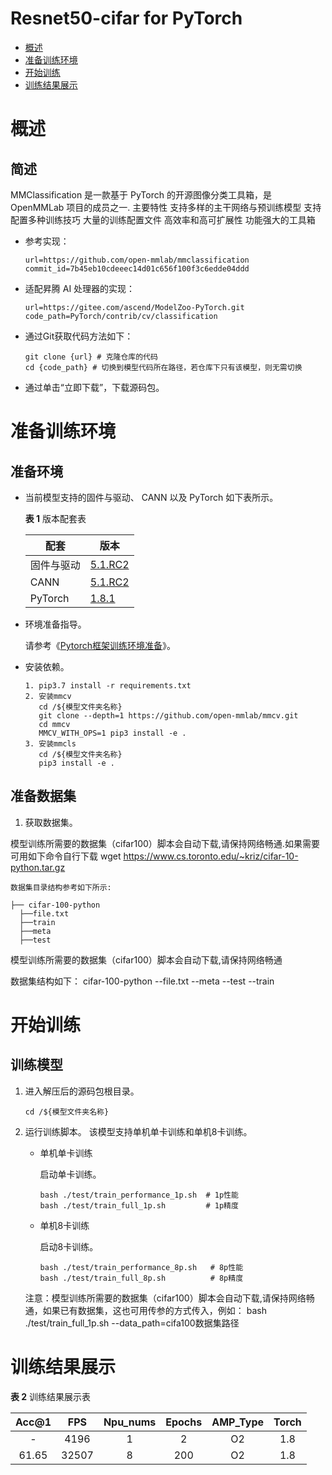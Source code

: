 # Resnet50-cifar for PyTorch

-   [概述](概述.md)
-   [准备训练环境](准备训练环境.md)
-   [开始训练](开始训练.md)
-   [训练结果展示](训练结果展示.md)



# 概述

## 简述

MMClassification 是一款基于 PyTorch 的开源图像分类工具箱，是 OpenMMLab 项目的成员之一.
    主要特性
        支持多样的主干网络与预训练模型
        支持配置多种训练技巧
        大量的训练配置文件
        高效率和高可扩展性
        功能强大的工具箱

- 参考实现：

  ```
  url=https://github.com/open-mmlab/mmclassification
  commit_id=7b45eb10cdeeec14d01c656f100f3c6edde04ddd
  ```

- 适配昇腾 AI 处理器的实现：

  ```
  url=https://gitee.com/ascend/ModelZoo-PyTorch.git
  code_path=PyTorch/contrib/cv/classification
  ```
  
- 通过Git获取代码方法如下：

  ```
  git clone {url} # 克隆仓库的代码
  cd {code_path} # 切换到模型代码所在路径，若仓库下只有该模型，则无需切换
  ```
  
- 通过单击“立即下载”，下载源码包。

# 准备训练环境

## 准备环境

- 当前模型支持的固件与驱动、 CANN 以及 PyTorch 如下表所示。

  **表 1**  版本配套表

  | 配套       | 版本                                                         |
  | ---------- | ------------------------------------------------------------ |
  | 固件与驱动 | [5.1.RC2](https://www.hiascend.com/hardware/firmware-drivers?tag=commercial) |
  | CANN       | [5.1.RC2](https://www.hiascend.com/software/cann/commercial?version=5.1.RC2) |
  | PyTorch    | [1.8.1](https://gitee.com/ascend/pytorch/tree/master/) |

- 环境准备指导。

  请参考《[Pytorch框架训练环境准备](https://www.hiascend.com/document/detail/zh/ModelZoo/pytorchframework/ptes)》。
  
- 安装依赖。
  ```
  1. pip3.7 install -r requirements.txt
  2. 安装mmcv
     cd /${模型文件夹名称}
     git clone --depth=1 https://github.com/open-mmlab/mmcv.git
     cd mmcv
     MMCV_WITH_OPS=1 pip3 install -e .
  3. 安装mmcls
     cd /${模型文件夹名称}
     pip3 install -e .
  ```


## 准备数据集

1. 获取数据集。

  模型训练所需要的数据集（cifar100）脚本会自动下载,请保持网络畅通.如果需要可用如下命令自行下载
    wget https://www.cs.toronto.edu/~kriz/cifar-10-python.tar.gz

   ```
   数据集目录结构参考如下所示:
   ```
    ├── cifar-100-python
      ├──file.txt   
      ├──train                  
      ├──meta     
      ├──test

 模型训练所需要的数据集（cifar100）脚本会自动下载,请保持网络畅通

   数据集结构如下：
   cifar-100-python
       --file.txt
       --meta
       --test
       --train


# 开始训练

## 训练模型

1. 进入解压后的源码包根目录。

   ```
   cd /${模型文件夹名称}
   ```

2. 运行训练脚本。
   该模型支持单机单卡训练和单机8卡训练。

   - 单机单卡训练

     启动单卡训练。

     ```
     bash ./test/train_performance_1p.sh  # 1p性能
     bash ./test/train_full_1p.sh         # 1p精度 
     ```

   - 单机8卡训练

     启动8卡训练。
     ```
     bash ./test/train_performance_8p.sh   # 8p性能
     bash ./test/train_full_8p.sh          # 8p精度 
     ```

    注意：模型训练所需要的数据集（cifar100）脚本会自动下载,请保持网络畅通，如果已有数据集，这也可用传参的方式传入，例如：
      bash ./test/train_full_1p.sh --data_path=cifa100数据集路径

   

# 训练结果展示

**表 2**  训练结果展示表

| Acc@1  | FPS  | Npu_nums | Epochs | AMP_Type | Torch |
| :----: | :--: | :------: | :----: | :------: | :---: |
|   -    | 4196   |    1     |  2   |    O2    |  1.8  | 
| 61.65  | 32507  |    8     | 200  |    O2    |  1.8  |









